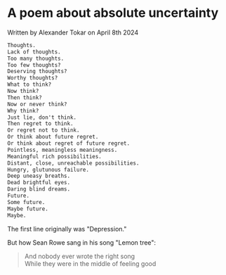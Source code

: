 # A poem about absolute uncertainty

Written by Alexander Tokar on April 8th 2024

```txt
Thoughts.
Lack of thoughts.
Too many thoughts.
Too few thoughts?
Deserving thoughts?
Worthy thoughts?
What to think?
Now think?
Then think?
Now or never think?
Why think?
Just lie, don't think.
Then regret to think.
Or regret not to think.
Or think about future regret.
Or think about regret of future regret.
Pointless, meaningless meaningness.
Meaningful rich possibilities.
Distant, close, unreachable possibilities.
Hungry, glutunous failure.
Deep uneasy breaths.
Dead brightful eyes.
Daring blind dreams.
Future.
Some future.
Maybe future.
Maybe.
```

The first line originally was "Depression."

But how Sean Rowe sang in his song "Lemon tree":

> And nobody ever wrote the right song<br>
> While they were in the middle of feeling good
